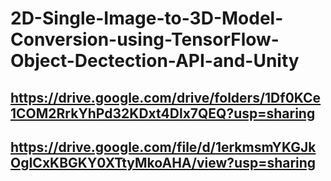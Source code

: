 # 2D-Single-Image-to-3D-Model-Conversion-using-TensorFlow-Object-Dectection-API-and-Unity

## https://drive.google.com/drive/folders/1Df0KCe1COM2RrkYhPd32KDxt4Dlx7QEQ?usp=sharing

## https://drive.google.com/file/d/1erkmsmYKGJkOgICxKBGKY0XTtyMkoAHA/view?usp=sharing
